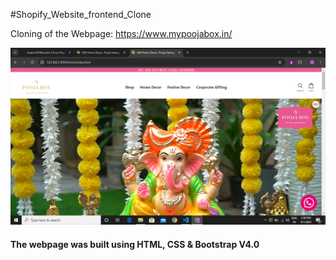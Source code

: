 #Shopify_Website_frontend_Clone

Cloning of the Webpage: https://www.mypoojabox.in/

![Dashboard Image](Snapshots/Screenshot1.png)


#### The webpage was built using HTML, CSS & Bootstrap V4.0
